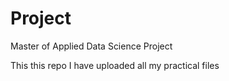 # Project
Master of Applied Data Science Project

This this repo I have uploaded all my practical files 
